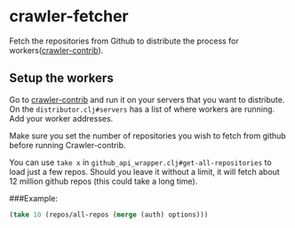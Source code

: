 # crawler-fetcher

Fetch the repositories from Github to distribute the process for workers([crawler-contrib](https://github.com/guipdutra/crawler-contrib)).

## Setup the workers
Go to [crawler-contrib](https://github.com/guipdutra/crawler-contrib) and run it on your servers that you want to distribute.
On the `distributor.clj#servers` has a list of where workers are running. Add your worker addresses.

Make sure you set the number of repositories you wish to fetch from github before running Crawler-contrib.

You can use `take x` in `github_api_wrapper.clj#get-all-repositories` to load just a few repos. Should you leave it without a limit, it will fetch about 12 million github repos (this could take a long time).

###Example: 
```clojure
(take 10 (repos/all-repos (merge (auth) options)))
```


